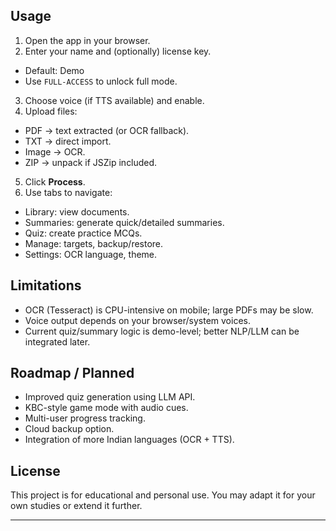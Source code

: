 ## Usage

1. Open the app in your browser.
2. Enter your name and (optionally) license key.
- Default: Demo
- Use `FULL-ACCESS` to unlock full mode.
3. Choose voice (if TTS available) and enable.
4. Upload files:
- PDF → text extracted (or OCR fallback).
- TXT → direct import.
- Image → OCR.
- ZIP → unpack if JSZip included.
5. Click **Process**.
6. Use tabs to navigate:
- Library: view documents.
- Summaries: generate quick/detailed summaries.
- Quiz: create practice MCQs.
- Manage: targets, backup/restore.
- Settings: OCR language, theme.

## Limitations

- OCR (Tesseract) is CPU-intensive on mobile; large PDFs may be slow.
- Voice output depends on your browser/system voices.
- Current quiz/summary logic is demo-level; better NLP/LLM can be integrated later.

## Roadmap / Planned

- Improved quiz generation using LLM API.
- KBC-style game mode with audio cues.
- Multi-user progress tracking.
- Cloud backup option.
- Integration of more Indian languages (OCR + TTS).

## License

This project is for educational and personal use. You may adapt it for your own studies or extend it further.

---

<!-- === END OF FILE: README.md === -->